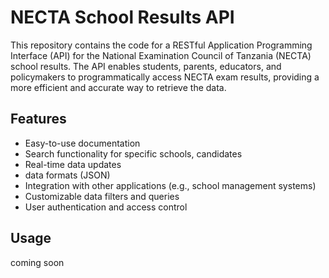 # NECTA School Results API

This repository contains the code for a RESTful Application Programming Interface (API) for the National Examination Council of Tanzania (NECTA) school results. The API enables students, parents, educators, and policymakers to programmatically access NECTA exam results, providing a more efficient and accurate way to retrieve the data.

## Features

- Easy-to-use documentation
- Search functionality for specific schools, candidates
- Real-time data updates
- data formats (JSON)
- Integration with other applications (e.g., school management systems)
- Customizable data filters and queries
- User authentication and access control

## Usage
coming soon
<!-- To use the NECTA School Results API, you will need to obtain an API key. To request an API key, please email [insert email address here] with your name, organization, and intended use of the API. -->

<!-- Once you have obtained your API key, you can start using the API by sending requests to the following endpoint: -->

